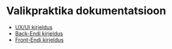 # Valikpraktika dokumentatsioon

- [UX/UI kirjeldus](content/ux)
- [Back-Endi kirjeldus](content/backend)
- [Front-Endi kirjeldus](content/frontend)
